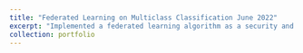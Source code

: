 ```yaml
---
title: "Federated Learning on Multiclass Classification June 2022"
excerpt: "Implemented a federated learning algorithm as a security and privacy-preserving approach to training machine learning models..<br/><img src='/images/500x300.png'>"
collection: portfolio
---
```


Skills - <img src="https://cdn.jsdelivr.net/gh/devicons/devicon/icons/python/python-original.svg" width ="16" height="100%"/> <img src="https://cdn.jsdelivr.net/gh/devicons/devicon/icons/pytorch/pytorch-original.svg" width ="16" height="100%"/> <img src="https://cdn.jsdelivr.net/gh/devicons/devicon/icons/jupyter/jupyter-original-wordmark.svg" width ="16" height="100%"/>

- The **CIFAR** dataset served as the training data, involving **20** client nodes, each engaging in training activities based on the **VGG-19** model.
- The central global model collected weight updates from **six** randomly selected client models, averaging the contributions, and disseminating the updated global model to all participating clients.
- Upon the successful completion of the training process, achieved a commendable accuracy rate of **78%**, showcasing the effectiveness of this federated learning approach in preserving data security and privacy while maintaining model performance.


The Github code is [here](https://github.com/Shyam-Sundar-7/federated_learning)